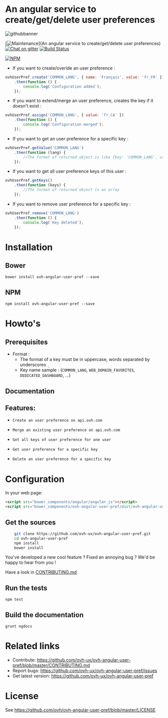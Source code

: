 # An angular service to create/get/delete user preferences

![githubbanner](https://user-images.githubusercontent.com/3379410/27423240-3f944bc4-5731-11e7-87bb-3ff603aff8a7.png)

[![Maintenance](https://img.shields.io/maintenance/yes/2017.svg)](An angular service to create/get/delete user preferences) [![Chat on gitter](https://img.shields.io/gitter/room/ovh/ux.svg)](https://gitter.im/ovh/ux) [![Build Status](https://travis-ci.org/ovh-ux/ovh-angular-user-pref.svg)](https://travis-ci.org/ovh-ux/ovh-angular-user-pref)

[![NPM](https://nodei.co/npm/ovh-angular-user-pref.png?downloads=true&downloadRank=true&stars=true)](https://nodei.co/npm/ovh-angular-user-pref/)
 
+ If you want to create/overide an user preference :

```javascript
ovhUserPref.create('COMMON_LANG', { name: 'Français', value: 'fr_FR' })
    .then(function () {
        console.log('Configuration added');
    });
```

+ If you want to extend/merge an user preference, creates the key if it doesn't exist :

```javascript
ovhUserPref.assign('COMMON_LANG', { value: 'fr_CA' })
    .then(function () {
        console.log('Configuration merged');
    });
```

+ If you want to get an user preference for a specific key :

```javascript
ovhUserPref.getValue('COMMON_LANG')
    .then(function (lang) {
        //The format of returned object is like {key: 'COMMON_LANG', value: { name: 'Français', value: 'fr_FR' }}
    });
```

+ If you want to get all user preference keys of this user :

```javascript
ovhUserPref.getKeys()
    .then(function (keys) {
        //The format of returned object is an array
    });
```

+ If you want to remove user preference for a specific key :

```javascript
ovhUserPref.remove('COMMON_LANG')
    .then(function () {
        console.log('Key deleted');
    });
```
 
# Installation

## Bower

    bower install ovh-angular-user-pref --save

## NPM

    npm install ovh-angular-user-pref --save
 
 
# Howto's

## Prerequisites

+ Format :
    -   The format of a key must be in uppercase, words separated by underscores `_`
    -   Key name sample : (`COMMON_LANG`, `WEB_DOMAIN_FAVORITES`, `DEDICATED_DASHBOARD`, ...)

## Documentation

Features:
---------

  -     Create an user preference on api.ovh.com
  -     Merge an existing user preference on api.ovh.com
  -     Get all keys of user preference for one user
  -     Get user preference for a specific key
  -     Delete an user preference for a specific key
 
# Configuration

In your web page:

```html
<script src="bower_components/angular/angular.js"></script>
<script src="bower_components/ovh-angular-user-pref/dist/ovh-angular-user-pref.min.js"></script>
```
 
## Get the sources
 
```bash
    git clone https://github.com/ovh-ux/ovh-angular-user-pref.git
    cd ovh-angular-user-pref
    npm install
    bower install
```
 
You've developed a new cool feature ? Fixed an annoying bug ? We'd be happy
to hear from you !

Have a look in [CONTRIBUTING.md](https://github.com/ovh-ux/ovh-angular-user-pref/blob/master/CONTRIBUTING.md)
 
## Run the tests
 
```
npm test
```
 
## Build the documentation
 
```
grunt ngdocs
```
 
# Related links
 
 * Contribute: https://github.com/ovh-ux/ovh-angular-user-pref/blob/master/CONTRIBUTING.md
 * Report bugs: https://github.com/ovh-ux/ovh-angular-user-pref/issues
 * Get latest version: https://github.com/ovh-ux/ovh-angular-user-pref
 
# License
 
See https://github.com/ovh/ovh-angular-user-pref/blob/master/LICENSE
